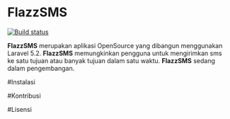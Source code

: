 # FlazzSMS
[![Build status](https://ci.appveyor.com/api/projects/status/ykv707hr2t8trt1h?svg=true)](https://ci.appveyor.com/project/andhikamaheva/flazzsms/branch/master)

**FlazzSMS** merupakan aplikasi OpenSource yang dibangun menggunakan Laravel 5.2. **FlazzSMS** memungkinkan pengguna untuk mengirimkan sms ke satu tujuan atau banyak tujuan dalam satu waktu. **FlazzSMS** sedang dalam pengembangan.

#Instalasi

#Kontribusi

#Lisensi
